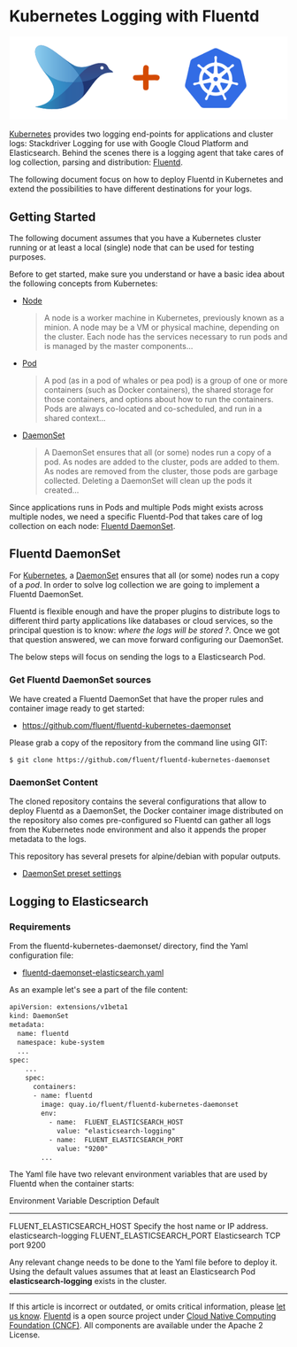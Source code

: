 # Kubernetes Logging with Fluentd

![](/images/fluentd_kubernetes.png)

[Kubernetes](http://kubernetes.io) provides two logging end-points for
applications and cluster logs: Stackdriver Logging for use with Google
Cloud Platform and Elasticsearch. Behind the scenes there is a logging
agent that take cares of log collection, parsing and distribution:
[Fluentd](http://www.fluentd.org).

The following document focus on how to deploy Fluentd in Kubernetes and
extend the possibilities to have different destinations for your logs.


## Getting Started

The following document assumes that you have a Kubernetes cluster
running or at least a local (single) node that can be used for testing
purposes.

Before to get started, make sure you understand or have a basic idea
about the following concepts from Kubernetes:

-   [Node](https://kubernetes.io/docs/admin/node/)

    > A node is a worker machine in Kubernetes, previously known as a
    > minion. A node may be a VM or physical machine, depending on the
    > cluster. Each node has the services necessary to run pods and is
    > managed by the master components...

-   [Pod](https://kubernetes.io/docs/user-guide/pods/)

    > A pod (as in a pod of whales or pea pod) is a group of one or more
    > containers (such as Docker containers), the shared storage for
    > those containers, and options about how to run the containers.
    > Pods are always co-located and co-scheduled, and run in a shared
    > context...

-   [DaemonSet](https://kubernetes.io/docs/admin/daemons/)

    > A DaemonSet ensures that all (or some) nodes run a copy of a pod.
    > As nodes are added to the cluster, pods are added to them. As
    > nodes are removed from the cluster, those pods are garbage
    > collected. Deleting a DaemonSet will clean up the pods it
    > created...

Since applications runs in Pods and multiple Pods might exists across
multiple nodes, we need a specific Fluentd-Pod that takes care of log
collection on each node: [Fluentd DaemonSet](/articles/fluentd_daemonset.md).

## Fluentd DaemonSet

For [Kubernetes](https://kubernetes.io), a
[DaemonSet](https://kubernetes.io/docs/admin/daemons/) ensures that all
(or some) nodes run a copy of a *pod*. In order to solve log collection
we are going to implement a Fluentd DaemonSet.

Fluentd is flexible enough and have the proper plugins to distribute
logs to different third party applications like databases or cloud
services, so the principal question is to know: *where the logs will be
stored ?*. Once we got that question answered, we can move forward
configuring our DaemonSet.

The below steps will focus on sending the logs to a Elasticsearch Pod.

### Get Fluentd DaemonSet sources

We have created a Fluentd DaemonSet that have the proper rules and
container image ready to get started:

-   <https://github.com/fluent/fluentd-kubernetes-daemonset>

Please grab a copy of the repository from the command line using GIT:

``` {.CodeRay}
$ git clone https://github.com/fluent/fluentd-kubernetes-daemonset
```

### DaemonSet Content

The cloned repository contains the several configurations that allow to
deploy Fluentd as a DaemonSet, the Docker container image distributed on
the repository also comes pre-configured so Fluentd can gather all logs
from the Kubernetes node environment and also it appends the proper
metadata to the logs.

This repository has several presets for alpine/debian with popular
outputs.

-   [DaemonSet preset settings](https://github.com/fluent/fluentd-kubernetes-daemonset/tree/master/docker-image/v0.12)

## Logging to Elasticsearch

### Requirements

From the fluentd-kubernetes-daemonset/ directory, find the Yaml
configuration file:

-   [fluentd-daemonset-elasticsearch.yaml](https://github.com/fluent/fluentd-kubernetes-daemonset/blob/master/fluentd-daemonset-elasticsearch.yaml)

As an example let's see a part of the file content:

``` {.CodeRay}
apiVersion: extensions/v1beta1
kind: DaemonSet
metadata:
  name: fluentd
  namespace: kube-system
  ...
spec:
    ...
    spec:
      containers:
      - name: fluentd
        image: quay.io/fluent/fluentd-kubernetes-daemonset
        env:
          - name:  FLUENT_ELASTICSEARCH_HOST
            value: "elasticsearch-logging"
          - name:  FLUENT_ELASTICSEARCH_PORT
            value: "9200"
        ...
```

The Yaml file have two relevant environment variables that are used by
Fluentd when the container starts:

  Environment Variable          Description                            Default
  ----------------------------- -------------------------------------- -----------------------
  FLUENT\_ELASTICSEARCH\_HOST   Specify the host name or IP address.   elasticsearch-logging
  FLUENT\_ELASTICSEARCH\_PORT   Elasticsearch TCP port                 9200

Any relevant change needs to be done to the Yaml file before to deploy
it. Using the default values assumes that at least an Elasticsearch Pod
**elasticsearch-logging** exists in the cluster.


------------------------------------------------------------------------

If this article is incorrect or outdated, or omits critical information, please [let us know](https://github.com/fluent/fluentd-docs/issues?state=open).
[Fluentd](http://www.fluentd.org/) is a open source project under [Cloud Native Computing Foundation (CNCF)](https://cncf.io/). All components are available under the Apache 2 License.
